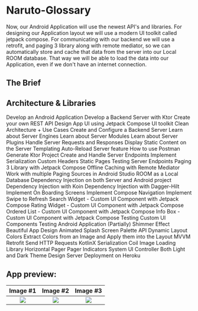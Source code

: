 # Naruto-Glossary

Now, our Android Application will use the newest API's and libraries. For designing our Application layout we will use a modern UI toolkit called jetpack compose. For communicating with our backend we will use a retrofit, and paging 3 library along with remote mediator, so we can automatically store and cache that data from the server into our Local ROOM database. That way we will be able to load the data into our Application, even if we don't have an internet connection.

## The Brief

## Architecture & Libraries



Develop an Android Application
Develop a Backend Server with Ktor
Create your own REST API
Design App UI using Jetpack Compose UI toolkit
Clean Architecture + Use Cases
Create and Configure a Backend Server
Learn about Server Engines
Learn about Server Modules
Learn about Server Plugins
Handle Server Requests and Responses
Display Static Content on the Server
Templating
Auto-Reload Server feature
How to use Postman
Generate Ktor Project
Create and Handle Server Endpoints
Implement Serialization
Custom Headers
Static Pages
Testing Server Endpoints
Paging 3 Library with Jetpack Compose
Offline Caching with Remote Mediator
Work with multiple Paging Sources in Android Studio
ROOM as a Local Database
Dependency Injection on both Server and Android project
Dependency Injection with Koin
Dependency Injection with Dagger-Hilt
Implement On Boarding Screens
Implement Compose Navigation
Implement Swipe to Refresh
Search Widget - Custom UI Component with Jetpack Compose
Rating Widget - Custom UI Component with Jetpack Compose
Ordered List - Custom UI Component with Jetpack Compose
Info Box - Custom UI Component with Jetpack Compose
Testing Custom UI Components
Testing Android Application (Partially)
Shimmer Effect
Beautiful App Design
Animated Splash Screen
Palette API
Dynamic Layout Colors
Extract Colors from an Image and Apply them into the Layout
MVVM
Retrofit
Send HTTP Requests
KotlinX Serialization
Coil Image Loading Library
Horizontal Pager
Pager Indicators
System UI Controller
Both Light and Dark Theme Design
Server Deployment on Heroku

## App preview:




Image #1            |  Image #2             |  Image #3           
:-------------------------:|:----------------------------:|:----------------------------:
<img src="images/Demeter_Recipes_1.jpg">    |  <img src="images/Demeter_Recipes_2.jpg">     |  <img src="images/Demeter_Recipes_3.jpg"> 



